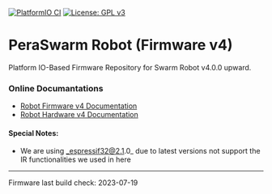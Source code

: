 [![PlatformIO CI](https://github.com/Pera-Swarm/firmware/actions/workflows/main.yml/badge.svg)](https://github.com/Pera-Swarm/firmware/actions/workflows/main.yml)
[![License: GPL v3](https://img.shields.io/badge/License-GPL%20v3-blue.svg)](http://www.gnu.org/licenses/gpl-3.0)

# PeraSwarm Robot (Firmware v4)

Platform IO-Based Firmware Repository for Swarm Robot v4.0.0 upward.

### Online Documantations

- [Robot Firmware v4 Documentation](https://pera-swarm.ce.pdn.ac.lk/docs/robots/v4/firmware/)
- [Robot Hardware v4 Documentation](https://pera-swarm.ce.pdn.ac.lk/docs/robots/v4/hardware/)

#### Special Notes:

- We are using _espressif32@2.1.0_ due to latest versions not support the IR functionalities we used in here


---
Firmware last build check: 2023-07-19
